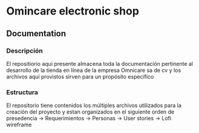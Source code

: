 <h1>
    Omincare electronic shop
</h1>
<h2>Documentation</h2>

### Descripción
El repositiorio aqui presente almacena toda la documentación pertinente al desarrollo de la tienda en línea de la empresa Omnicare sa de cv
y los archivos aquí provistos sirven para un propósito específico

### Estructura
El repositorio tiene contenidos los múltiples archivos utilizados para la creación del proyecto y estan organizados en el siguiente orden de 
presedencia 
-> Requerimientos
-> Personas
-> User stories
-> Lofi wireframe

